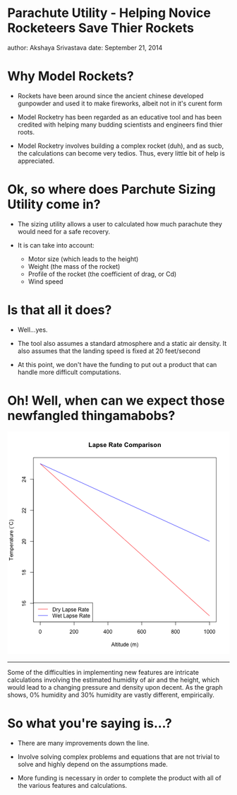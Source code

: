 Parachute Utility - Helping Novice Rocketeers Save Thier Rockets
========================================================
author: Akshaya Srivastava
date: September 21, 2014

Why Model Rockets?
========================================================

- Rockets have been around since the ancient chinese developed gunpowder and used 
it to make fireworks, albeit not in it's curent form

- Model Rocketry has been regarded as an educative tool and has been credited with
helping many budding scientists and engineers find thier roots.

- Model Rocketry involves building a complex rocket (duh), and as sucb, the 
calculations can become very tedios. Thus, every little bit of help is appreciated.

Ok, so where does Parchute Sizing Utility come in?
========================================================

* The sizing utility allows a user to calculated how much parachute they would need
for a safe recovery.

* It is can take into account:
    * Motor size (which leads to the height)
    * Weight (the mass of the rocket)
    * Profile of the rocket (the coefficient of drag, or Cd)
    * Wind speed

Is that all it does?
========================================================

- Well...yes. 

- The tool also assumes a standard atmosphere and a static air density. It also
assumes that the landing speed is fixed at 20 feet/second

- At this point, we don't have the funding to put out a product that can handle
more difficult computations.

Oh! Well, when can we expect those newfangled thingamabobs?
========================================================

![plot of chunk unnamed-chunk-1](Parachute_Utility_Pitch-figure/unnamed-chunk-1.png) 
***
Some of the difficulties in implementing new features are intricate calculations
involving the estimated humidity of air and the height, which would lead to a 
changing pressure and density upon decent. As the graph shows, 0% humidity and 
30% humidity are vastly different, empirically.

So what you're saying is...?
========================================================

- There are many improvements down the line. 

- Involve solving complex problems and equations that are not trivial to solve
and highly depend on the assumptions made.

- More funding is necessary in order to complete the product with all of the 
various features and calculations.
